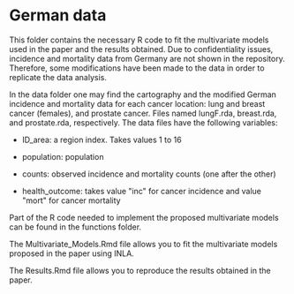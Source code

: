 # German data

This folder contains the necessary R code to fit the multivariate models used in the paper and the results obtained. Due to confidentiality issues, incidence and mortality data from Germany are not shown in the repository. Therefore, some modifications have been made to the data in order to replicate the data analysis.

In the data folder one may find the cartography and the modified German incidence and mortality data for each cancer location: lung and breast cancer (females), and prostate cancer. Files named  lungF.rda,  breast.rda, and prostate.rda, respectively. The data files have the following variables:

 - ID_area: a region index. Takes values 1 to 16

 - population: population

 - counts: observed incidence and mortality counts (one after the other)

- health_outcome: takes value "inc" for cancer incidence and value "mort" for cancer mortality

Part of the R code needed to implement the proposed multivariate models can be found in the functions folder.

The Multivariate_Models.Rmd file allows you to fit the multivariate models proposed in the paper using INLA.

The Results.Rmd file allows you to reproduce the results obtained in the paper.
